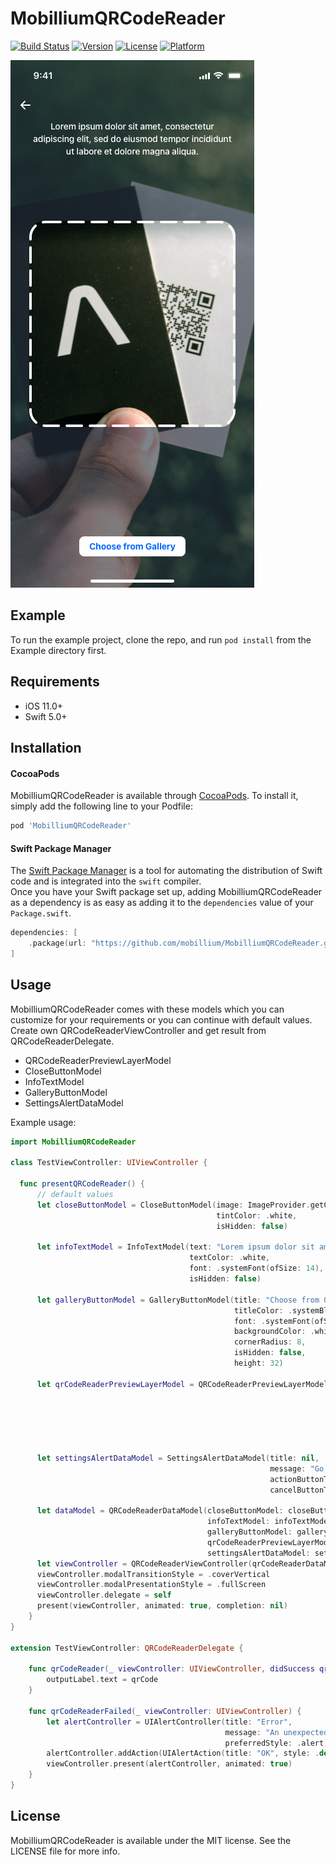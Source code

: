 # MobilliumQRCodeReader

[![Build Status](https://github.com/mobillium/MobilliumQRCodeReader/actions/workflows/ci.yml/badge.svg)](https://github.com/mobillium/MobilliumQRCodeReader/actions/workflows/ci.yml)
[![Version](https://img.shields.io/cocoapods/v/MobilliumQRCodeReader.svg?style=flat)](https://cocoapods.org/pods/MobilliumQRCodeReader)
[![License](https://img.shields.io/cocoapods/l/MobilliumQRCodeReader.svg?style=flat)](https://cocoapods.org/pods/MobilliumQRCodeReader)
[![Platform](https://img.shields.io/cocoapods/p/MobilliumQRCodeReader.svg?style=flat)](https://cocoapods.org/pods/MobilliumQRCodeReader)

![Preview](Resources/preview.png)

## Example

To run the example project, clone the repo, and run `pod install` from the Example directory first.

## Requirements
- iOS 11.0+
- Swift 5.0+

## Installation

#### CocoaPods

MobilliumQRCodeReader is available through [CocoaPods](https://cocoapods.org). To install
it, simply add the following line to your Podfile:

```ruby
pod 'MobilliumQRCodeReader'
```

#### Swift Package Manager

The [Swift Package Manager](https://swift.org/package-manager/) is a tool for automating the distribution of Swift code and is integrated into the `swift` compiler.    
Once you have your Swift package set up, adding MobilliumQRCodeReader as a dependency is as easy as adding it to the `dependencies` value of your `Package.swift`.

```swift
dependencies: [
    .package(url: "https://github.com/mobillium/MobilliumQRCodeReader.git", .upToNextMajor(from: "1.0.0"))
]
```

## Usage
MobilliumQRCodeReader comes with these models which you can customize for your requirements or you can continue with default values.     
Create own QRCodeReaderViewController and get result from QRCodeReaderDelegate.
- QRCodeReaderPreviewLayerModel
- CloseButtonModel
- InfoTextModel
- GalleryButtonModel
- SettingsAlertDataModel

Example usage:
```swift
import MobilliumQRCodeReader

class TestViewController: UIViewController {

  func presentQRCodeReader() {
      // default values
      let closeButtonModel = CloseButtonModel(image: ImageProvider.getCloseImage(),
                                              tintColor: .white,
                                              isHidden: false)

      let infoTextModel = InfoTextModel(text: "Lorem ipsum dolor sit amet, consectetur adipiscing elit",
                                        textColor: .white,
                                        font: .systemFont(ofSize: 14),
                                        isHidden: false)

      let galleryButtonModel = GalleryButtonModel(title: "Choose from Gallery",
                                                  titleColor: .systemBlue,
                                                  font: .systemFont(ofSize: 14, weight: .semibold),
                                                  backgroundColor: .white,
                                                  cornerRadius: 8,
                                                  isHidden: false,
                                                  height: 32)

      let qrCodeReaderPreviewLayerModel = QRCodeReaderPreviewLayerModel(backgroundColor: UIColor.gray.withAlphaComponent(0.3).cgColor,
                                                                        lineWidth: 4,
                                                                        lineColor: .white,
                                                                        marginSize: 32,
                                                                        cornerRadius: 24,
                                                                        lineDashPattern: [25, 10])

      let settingsAlertDataModel = SettingsAlertDataModel(title: nil,
                                                          message: "Go to Settings?",
                                                          actionButtonTitle: "Settings",
                                                          cancelButtonTitle: "Cancel")

      let dataModel = QRCodeReaderDataModel(closeButtonModel: closeButtonModel,
                                            infoTextModel: infoTextModel,
                                            galleryButtonModel: galleryButtonModel,
                                            qrCodeReaderPreviewLayerModel: qrCodeReaderPreviewLayerModel,
                                            settingsAlertDataModel: settingsAlertDataModel)
      let viewController = QRCodeReaderViewController(qrCodeReaderDataModel: dataModel)
      viewController.modalTransitionStyle = .coverVertical
      viewController.modalPresentationStyle = .fullScreen
      viewController.delegate = self
      present(viewController, animated: true, completion: nil)
    }
}

extension TestViewController: QRCodeReaderDelegate {

    func qrCodeReader(_ viewController: UIViewController, didSuccess qrCode: String) {
        outputLabel.text = qrCode
    }

    func qrCodeReaderFailed(_ viewController: UIViewController) {
        let alertController = UIAlertController(title: "Error",
                                                message: "An unexpected error occurred",
                                                preferredStyle: .alert)
        alertController.addAction(UIAlertAction(title: "OK", style: .default))
        viewController.present(alertController, animated: true)
    }
}

```

## License

MobilliumQRCodeReader is available under the MIT license. See the LICENSE file for more info.
